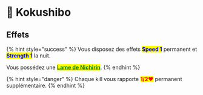 # 🔴 Kokushibo

## Effets

{% hint style="success" %}
Vous disposez des effets <mark style="color:blue;">**Speed 1**</mark> permanent et <mark style="color:blue;">**Strength 1**</mark> la nuit.

Vous possédez une [<mark style="color:green;">**Lame de Nichirin**</mark>](./#lame-de-nichirin).
{% endhint %}

{% hint style="danger" %}
Chaque kill vous rapporte <mark style="color:red;">**1/2❤**</mark> permanent supplémentaire.
{% endhint %}

